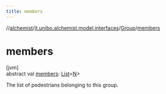 ```yaml
---
title: members
---
```

//[alchemist](../../../index.html)/[it.unibo.alchemist.model.interfaces](../index.html)/[Group](index.html)/[members](members.html)



# members



[jvm]\
abstract val [members](members.html): [List](https://kotlinlang.org/api/latest/jvm/stdlib/kotlin.collections/-list/index.html)<[N](index.html)>



The list of pedestrians belonging to this group.




